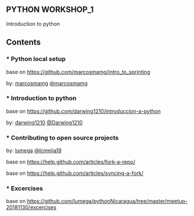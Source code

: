 ## PYTHON WORKSHOP_1

Introduction to python

## Contents

### * Python local setup

base on https://github.com/marcosmamg/intro_to_sprinting

by: [marcosmamg](https://github.com/marcosmamg) [@marcosmamg](https://twitter.com/marcosmamg)

### *  Introduction to python

base on https://github.com/darwing1210/introduccion-a-python

by: [darwing1210](https://github.com/darwing1210) [@Darwing1210](https://twitter.com/Darwing1210)


### *  Contributing to open source projects

by: [lumega](https://github.com/lumega) [@lcmejia19](https://twitter.com/lcmejia19)

base on https://help.github.com/articles/fork-a-repo/

base on https://help.github.com/articles/syncing-a-fork/

### *  Excercises

base on https://github.com/lumega/pythonNicaragua/tree/master/meetup-20181130/excercises
